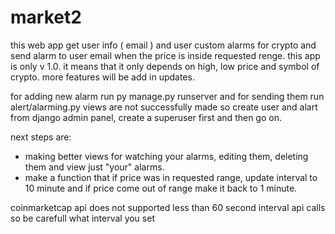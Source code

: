 # market2

this web app get user info ( email ) and user custom alarms for crypto and send alarm to user email when the price is inside requested renge.
this app is only v 1.0. it means that it only depends on high, low price and symbol of crypto. more features will be add in updates.

for adding new alarm run py manage.py runserver and for sending them run alert/alarming.py
views are not successfully made so create user and alart from django admin panel, create a superuser first and then go on.

next steps are:
  * making better views for watching your alarms, editing them, deleting them and view just "your" alarms.
  * make a function that if price was in requested range, update interval to 10 minute and if price come out of range make it back to 1 minute.

coinmarketcap api does not supported less than 60 second interval api calls so be carefull what interval you set
